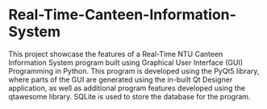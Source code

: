 # Real-Time-Canteen-Information-System

This project showcase the features of a Real-Time NTU Canteen Information System program built using Graphical User Interface (GUI) Programming in Python. This program is developed using the PyQt5 library, where parts of the GUI are generated using the in-built Qt Designer application, as well as additional program features developed using the qtawesome library. SQLite is used to store the database for the program.
